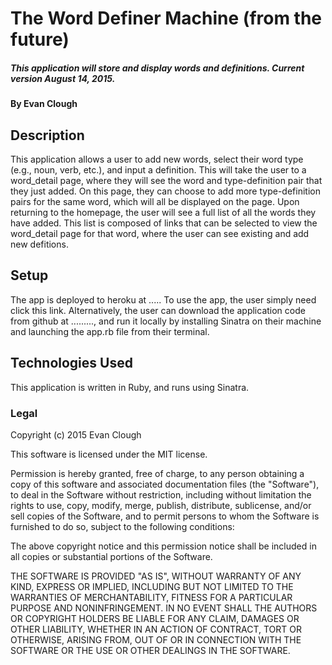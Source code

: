 # The Word Definer Machine (from the future)

##### This application will store and display words and definitions. Current version August 14, 2015.

#### By Evan Clough

## Description

This application allows a user to add new words, select their word type (e.g., noun, verb, etc.), and input a definition. This will take the user to a word_detail page, where they will see the word and type-definition pair that they just added. On this page, they can choose to add more type-definition pairs for the same word, which will all be displayed on the page. Upon returning to the homepage, the user will see a full list of all the words they have added. This list is composed of links that can be selected to view the word_detail page for that word, where the user can see existing and add new defitions.

## Setup

The app is deployed to heroku at ..... To use the app, the user simply need click this link. Alternatively, the user can download the application code from github at ........., and run it locally by installing Sinatra on their machine and launching the app.rb file from their terminal.

## Technologies Used

This application is written in Ruby, and runs using Sinatra.

### Legal

Copyright (c) 2015 Evan Clough

This software is licensed under the MIT license.

Permission is hereby granted, free of charge, to any person obtaining a copy
of this software and associated documentation files (the "Software"), to deal
in the Software without restriction, including without limitation the rights
to use, copy, modify, merge, publish, distribute, sublicense, and/or sell
copies of the Software, and to permit persons to whom the Software is
furnished to do so, subject to the following conditions:

The above copyright notice and this permission notice shall be included in
all copies or substantial portions of the Software.

THE SOFTWARE IS PROVIDED "AS IS", WITHOUT WARRANTY OF ANY KIND, EXPRESS OR
IMPLIED, INCLUDING BUT NOT LIMITED TO THE WARRANTIES OF MERCHANTABILITY,
FITNESS FOR A PARTICULAR PURPOSE AND NONINFRINGEMENT. IN NO EVENT SHALL THE
AUTHORS OR COPYRIGHT HOLDERS BE LIABLE FOR ANY CLAIM, DAMAGES OR OTHER
LIABILITY, WHETHER IN AN ACTION OF CONTRACT, TORT OR OTHERWISE, ARISING FROM,
OUT OF OR IN CONNECTION WITH THE SOFTWARE OR THE USE OR OTHER DEALINGS IN
THE SOFTWARE.
